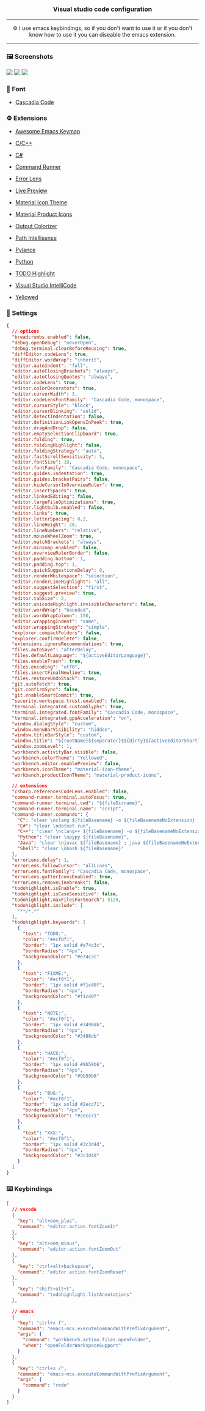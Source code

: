 <h3 align="center">Visual studio code configuration</h3>

---

<p align="center">⚙️ I use emacs keybindings, so if you don't want to use it or if you don't know how to use it you can diseable the emacs extension.</p>

---

### 🖼️ Screenshots
![](screenshots/Screenshot1.png)
![](screenshots/Screenshot2.png)
![](screenshots/Screenshot3.png)

### 📃 Font
- [Cascadia Code](https://github.com/microsoft/cascadia-code)

### ⚙️ Extensions
- [Awesome Emacs Keymap](https://marketplace.visualstudio.com/items?itemName=tuttieee.emacs-mcx)
- [C/C++](https://marketplace.visualstudio.com/items?itemName=ms-vscode.cpptools)
- [C#](https://marketplace.visualstudio.com/items?itemName=ms-dotnettools.csharp)
- [Command Runner](https://marketplace.visualstudio.com/items?itemName=edonet.vscode-command-runner)
- [Error Lens](https://marketplace.visualstudio.com/items?itemName=usernamehw.errorlens)
- [Live Preview](https://marketplace.visualstudio.com/items?itemName=ms-vscode.live-server)
- [Material Icon Theme](https://marketplace.visualstudio.com/items?itemName=PKief.material-icon-theme)
- [Material Product Icons](https://marketplace.visualstudio.com/items?itemName=PKief.material-product-icons)
- [Output Colorizer](https://marketplace.visualstudio.com/items?itemName=IBM.output-colorizer)
- [Path Intellisense](https://marketplace.visualstudio.com/items?itemName=christian-kohler.path-intellisense)
- [Pylance](https://marketplace.visualstudio.com/items?itemName=ms-python.vscode-pylance)
- [Python](https://marketplace.visualstudio.com/items?itemName=ms-python.python)
- [TODO Highlight](https://marketplace.visualstudio.com/items?itemName=wayou.vscode-todo-highlight)
- [Visual Studio IntelliCode](https://marketplace.visualstudio.com/items?itemName=VisualStudioExptTeam.vscodeintellicode)

- [Yellowed](https://github.com/Gael-Lopes-Da-Silva/Yellowed)

### 🔧 Settings
~~~json with comments
{
  // options
  "breadcrumbs.enabled": false,
  "debug.openDebug": "neverOpen",
  "debug.terminal.clearBeforeReusing": true,
  "diffEditor.codeLens": true,
  "diffEditor.wordWrap": "inherit",
  "editor.autoIndent": "full",
  "editor.autoClosingBrackets": "always",
  "editor.autoClosingQuotes": "always",
  "editor.codeLens": true,
  "editor.colorDecorators": true,
  "editor.cursorWidth": 3,
  "editor.codeLensFontFamily": "Cascadia Code, monospace",
  "editor.cursorStyle": "block",
  "editor.cursorBlinking": "solid",
  "editor.detectIndentation": false,
  "editor.definitionLinkOpensInPeek": true,
  "editor.dragAndDrop": false,
  "editor.emptySelectionClipboard": true,
  "editor.folding": true,
  "editor.foldingHighlight": false,
  "editor.foldingStrategy": "auto",
  "editor.fastScrollSensitivity": 5,
  "editor.fontSize": 18,
  "editor.fontFamily": "Cascadia Code, monospace",
  "editor.guides.indentation": true,
  "editor.guides.bracketPairs": false,
  "editor.hideCursorInOverviewRuler": true,
  "editor.insertSpaces": true,
  "editor.linkedEditing": false,
  "editor.largeFileOptimizations": true,
  "editor.lightbulb.enabled": false,
  "editor.links": true,
  "editor.letterSpacing": 0.2,
  "editor.lineHeight": 20,
  "editor.lineNumbers": "relative",
  "editor.mouseWheelZoom": true,
  "editor.matchBrackets": "always",
  "editor.minimap.enabled": false,
  "editor.overviewRulerBorder": false,
  "editor.padding.bottom": 1,
  "editor.padding.top": 1,
  "editor.quickSuggestionsDelay": 0,
  "editor.renderWhitespace": "selection",
  "editor.renderLineHighlight": "all",
  "editor.suggestSelection": "first",
  "editor.suggest.preview": true,
  "editor.tabSize": 2,
  "editor.unicodeHighlight.invisibleCharacters": false,
  "editor.wordWrap": "bounded",
  "editor.wordWrapColumn": 150,
  "editor.wrappingIndent": "same",
  "editor.wrappingStrategy": "simple",
  "explorer.compactFolders": false,
  "explorer.confirmDelete": false,
  "extensions.ignoreRecommendations": true,
  "files.autoSave": "afterDelay",
  "files.defaultLanguage": "${activeEditorLanguage}",
  "files.enableTrash": true,
  "files.encoding": "utf8",
  "files.insertFinalNewline": true,
  "files.restoreUndoStack": true,
  "git.autofetch": true,
  "git.confirmSync": false,
  "git.enableSmartCommit": true,
  "security.workspace.trust.enabled": false,
  "terminal.integrated.customGlyphs": true,
  "terminal.integrated.fontFamily": "Cascadia Code, monospace",
  "terminal.integrated.gpuAcceleration": "on",
  "window.dialogStyle": "custom",
  "window.menuBarVisibility": "hidden",
  "window.titleBarStyle": "custom",
  "window.title": "${rootName}${separator}$${dirty}${activeEditorShort}${separator}${appName}",
  "window.zoomLevel": 1,
  "workbench.activityBar.visible": false,
  "workbench.colorTheme": "Yellowed",
  "workbench.editor.enablePreview": false,
  "workbench.iconTheme": "material-icon-theme",
  "workbench.productIconTheme": "material-product-icons",

  // extensions
  "csharp.referencesCodeLens.enabled": false,
  "command-runner.terminal.autoFocus": true,
  "command-runner.terminal.cwd": "${fileDirname}",
  "command-runner.terminal.name": "script",
  "command-runner.commands": {
    "C": "clear \nclang ${fileBasename} -o ${fileBasenameNoExtension} ; ./${fileBasenameNoExtension}.exe",
    "C#": "clear \ndotnet run",
    "C++": "clear \nclang++ ${fileBasename} -o ${fileBasenameNoExtension} ; ./${fileBasenameNoExtension}.exe",
    "Python": "clear \npypy ${fileBasename}",
    "Java": "clear \njavac ${fileBasename} ; java ${fileBasenameNoExtension}",
    "Shell": "clear \nbash ${fileBasename}"
  },
  "errorLens.delay": 1,
  "errorLens.followCursor": "allLines",
  "errorLens.fontFamily": "Cascadia Code, monospace",
  "errorLens.gutterIconsEnabled": true,
  "errorLens.removeLinebreaks": false,
  "todohighlight.isEnable": true,
  "todohighlight.isCaseSensitive": false,
  "todohighlight.maxFilesForSearch": 5120,
  "todohighlight.include": [
    "**/*.*"
  ],
  "todohighlight.keywords": [
    {
      "text": "TODO:",
      "color": "#ecf0f1",
      "border": "1px solid #e74c3c",
      "borderRadius": "4px",
      "backgroundColor": "#e74c3c"
    },
    {
      "text": "FIXME:",
      "color": "#ecf0f1",
      "border": "1px solid #f1c40f",
      "borderRadius": "4px",
      "backgroundColor": "#f1c40f"
    },
    {
      "text": "NOTE:",
      "color": "#ecf0f1",
      "border": "1px solid #3498db",
      "borderRadius": "4px",
      "backgroundColor": "#3498db"
    },
    {
      "text": "HACK:",
      "color": "#ecf0f1",
      "border": "1px solid #9b59b6",
      "borderRadius": "4px",
      "backgroundColor": "#9b59b6"
    },
    {
      "text": "BUG:",
      "color": "#ecf0f1",
      "border": "1px solid #2ecc71",
      "borderRadius": "4px",
      "backgroundColor": "#2ecc71"
    },
    {
      "text": "XXX:",
      "color": "#ecf0f1",
      "border": "1px solid #3c3d4d",
      "borderRadius": "4px",
      "backgroundColor": "#3c3d4d"
    }
  ]
}
~~~

### ⌨️ Keybindings
~~~json with comments
[
  // vscode
  {
    "key": "alt+oem_plus",
    "command": "editor.action.fontZoomIn"
  },
  {
    "key": "alt+oem_minus",
    "command": "editor.action.fontZoomOut"
  },
  {
    "key": "ctrl+alt+backspace",
    "command": "editor.action.fontZoomReset"
  },
  {
    "key": "shift+alt+t",
    "command": "todohighlight.listAnnotations"
  },

  // emacs
  {
    "key": "ctrl+x f",
    "command": "emacs-mcx.executeCommandWithPrefixArgument",
    "args": {
      "command": "workbench.action.files.openFolder",
      "when": "openFolderWorkspaceSupport"
    }
  },
  {
    "key": "ctrl+x /",
    "command": "emacs-mcx.executeCommandWithPrefixArgument",
    "args": {
      "command": "redo"
    }
  }
]
~~~
